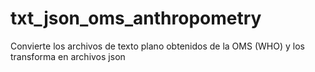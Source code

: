 # txt_json_oms_anthropometry
Convierte los archivos de texto plano obtenidos de la OMS (WHO) y los transforma en archivos json
